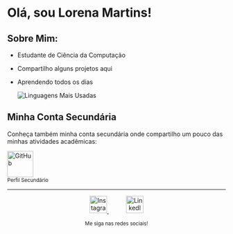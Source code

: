 # Olá, sou Lorena Martins!

## Sobre Mim:

- Estudante de Ciência da Computação
- Compartilho alguns projetos aqui
- Aprendendo todos os dias

  ![Linguagens Mais Usadas](https://github-readme-stats.vercel.app/api/top-langs/?LorenaMartins1&layout=compact)


## Minha Conta Secundária
Conheça também minha conta secundária onde compartilho um pouco das minhas atividades acadêmicas:

<a href="https://github.com/LoreMarttins">
    <img src="https://github.githubassets.com/images/modules/logos_page/GitHub-Mark.png" width="60" height="60" alt="GitHub">
</a>
<br><sub>Perfil Secundário</sub>
<br>

---

<p align="center">
    <a href="https://www.instagram.com/lore.marttins?igsh=cno5d3U5ODl3ajE5" style="margin-right: 20px;">
        <img src="https://upload.wikimedia.org/wikipedia/commons/a/a5/Instagram_icon.png" width="40" height="40" alt="Instagram">
    </a>
    <a href="https://www.linkedin.com/in/lorena-martins-53020322b" style="margin-left: 20px;">
        <img src="https://upload.wikimedia.org/wikipedia/commons/c/ca/LinkedIn_logo_initials.png" width="40" height="40" alt="LinkedIn">
    </a>
</p>

<p align="center">
    <sub>Me siga nas redes sociais!</sub>
</p>









